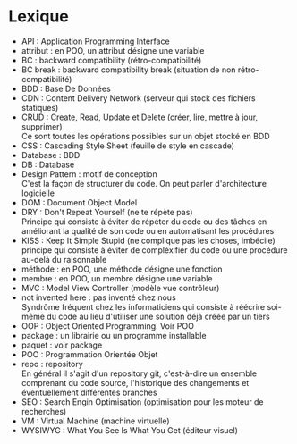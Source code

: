 # Lexique

- API : Application Programming Interface
- attribut : en POO, un attribut désigne une variable
- BC : backward compatibility (rétro-compatibilité)
- BC break : backward compatibility break (situation de non rétro-compatibilité)
- BDD : Base De Données
- CDN : Content Delivery Network (serveur qui stock des fichiers statiques)
- CRUD : Create, Read, Update et Delete (créer, lire, mettre à jour, supprimer)  
  Ce sont toutes les opérations possibles sur un objet stocké en BDD  
- CSS : Cascading Style Sheet (feuille de style en cascade)
- Database : BDD
- DB : Database
- Design Pattern : motif de conception  
  C'est la façon de structurer du code. On peut parler d'architecture logicielle  
- DOM : Document Object Model
- DRY : Don't Repeat Yourself (ne te répète pas)  
  Principe qui consiste à éviter de répéter du code ou des tâches en améliorant la qualité de son code ou en automatisant les procédures  
- KISS : Keep It Simple Stupid (ne complique pas les choses, imbécile)  
  principe qui consiste à éviter de compléxifier du code ou une procédure au-delà du raisonnable
- méthode : en POO, une méthode désigne une fonction
- membre : en POO, un membre désigne une variable
- MVC : Model View Controller (modèle vue contrôleur)
- not invented here : pas inventé chez nous  
  Syndrôme fréquent chez les informaticiens qui consiste à réécrire soi-même du code au lieu d'utiliser une solution déjà créée par un tiers  
- OOP : Object Oriented Programming. Voir POO
- package : un librairie ou un programme installable
- paquet : voir package
- POO : Programmation Orientée Objet
- repo : repository  
  En général il s'agit d'un repository git, c'est-à-dire un ensemble comprenant du code source, l'historique des changements et éventuellement différentes branches  
- SEO : Search Engin Optimisation (optimisation pour les moteur de recherches)
- VM : Virtual Machine (machine virtuelle)
- WYSIWYG : What You See Is What You Get (éditeur visuel)
